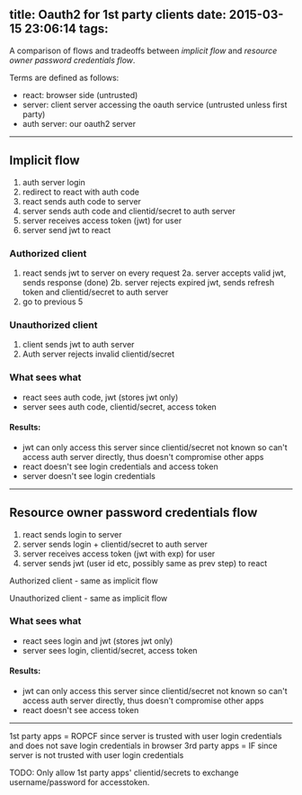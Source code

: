 title: Oauth2 for 1st party clients
date: 2015-03-15 23:06:14
tags:
---
A comparison of flows and tradeoffs between *implicit flow* and *resource owner password credentials flow*.

Terms are defined as follows:
  - react: browser side (untrusted)
  - server: client server accessing the oauth service (untrusted unless first party)
  - auth server: our oauth2 server

---------------------

## Implicit flow

1. auth server login
2. redirect to react with auth code
3. react sends auth code to server
4. server sends auth code and clientid/secret to auth server
5. server receives access token (jwt) for user
6. server send jwt to react

### Authorized client
1. react sends jwt to server on every request
2a. server accepts valid jwt, sends response (done)
2b. server rejects expired jwt, sends refresh token and clientid/secret to auth server
3. go to previous 5

### Unauthorized client
1. client sends jwt to auth server
2. Auth server rejects invalid clientid/secret

### What sees what
- react sees auth code, jwt (stores jwt only)
- server sees auth code, clientid/secret, access token

#### Results:
- jwt can only access this server since clientid/secret not known so can't access auth server directly, thus doesn't compromise other apps
- react doesn't see login credentials and access token
- server doesn't see login credentials


---------------------

## Resource owner password credentials flow

1. react sends login to server
2. server sends login + clientid/secret to auth server
3. server receives access token (jwt with exp) for user <!-- (maybe unsign at this point and re-sign during future requests to prevent client bypassing server to reach auth-server. maybe moot because sending this access token to auth server requires clientid+secret associated with the access token) -->
4. server sends jwt (user id etc, possibly same as prev step) to react

Authorized client - same as implicit flow

Unauthorized client - same as implicit flow

### What sees what
- react sees login and jwt (stores jwt only)
- server sees login, clientid/secret, access token

#### Results:
- jwt can only access this server since clientid/secret not known so can't access auth server directly, thus doesn't compromise other apps
- react doesn't see access token


---------------------

1st party apps = ROPCF since server is trusted with user login credentials and does not save login credentials in browser
3rd party apps = IF since server is not trusted with user login credentials

TODO: Only allow 1st party apps' clientid/secrets to exchange username/password for accesstoken.